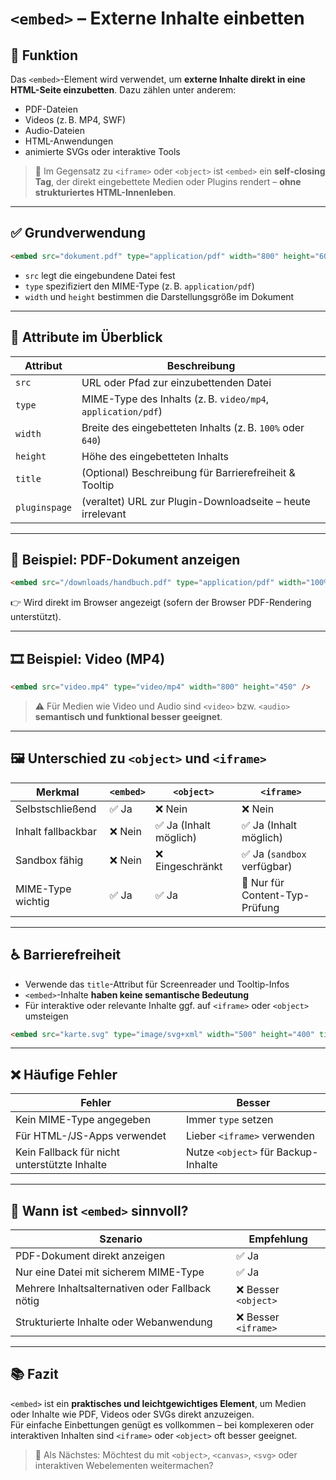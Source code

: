 # `<embed>` – Externe Inhalte einbetten

## 🧩 Funktion

Das `<embed>`-Element wird verwendet, um **externe Inhalte direkt in eine HTML-Seite einzubetten**. Dazu zählen unter anderem:

- PDF-Dateien
- Videos (z. B. MP4, SWF)
- Audio-Dateien
- HTML-Anwendungen
- animierte SVGs oder interaktive Tools

> 📌 Im Gegensatz zu `<iframe>` oder `<object>` ist `<embed>` ein **self-closing Tag**, der direkt eingebettete Medien oder Plugins rendert – **ohne strukturiertes HTML-Innenleben**.

---

## ✅ Grundverwendung

```html
<embed src="dokument.pdf" type="application/pdf" width="800" height="600" />
```

- `src` legt die eingebundene Datei fest
- `type` spezifiziert den MIME-Type (z. B. `application/pdf`)
- `width` und `height` bestimmen die Darstellungsgröße im Dokument

---

## 🔧 Attribute im Überblick

| Attribut   | Beschreibung                                                     |
|------------|------------------------------------------------------------------|
| `src`      | URL oder Pfad zur einzubettenden Datei                           |
| `type`     | MIME-Type des Inhalts (z. B. `video/mp4`, `application/pdf`)     |
| `width`    | Breite des eingebetteten Inhalts (z. B. `100%` oder `640`)       |
| `height`   | Höhe des eingebetteten Inhalts                                   |
| `title`    | (Optional) Beschreibung für Barrierefreiheit & Tooltip           |
| `pluginspage` | (veraltet) URL zur Plugin-Downloadseite – heute irrelevant    |

---

## 📄 Beispiel: PDF-Dokument anzeigen

```html
<embed src="/downloads/handbuch.pdf" type="application/pdf" width="100%" height="600px" />
```

👉 Wird direkt im Browser angezeigt (sofern der Browser PDF-Rendering unterstützt).

---

## 🎞 Beispiel: Video (MP4)

```html
<embed src="video.mp4" type="video/mp4" width="800" height="450" />
```

> ⚠️ Für Medien wie Video und Audio sind `<video>` bzw. `<audio>` **semantisch und funktional besser geeignet**.

---

## 🖼 Unterschied zu `<object>` und `<iframe>`

| Merkmal            | `<embed>`                  | `<object>`                 | `<iframe>`                  |
|--------------------|----------------------------|----------------------------|-----------------------------|
| Selbstschließend   | ✅ Ja                      | ❌ Nein                    | ❌ Nein                     |
| Inhalt fallbackbar | ❌ Nein                    | ✅ Ja (Inhalt möglich)     | ✅ Ja (Inhalt möglich)      |
| Sandbox fähig      | ❌ Nein                    | ❌ Eingeschränkt           | ✅ Ja (`sandbox` verfügbar) |
| MIME-Type wichtig  | ✅ Ja                      | ✅ Ja                      | 🔄 Nur für Content-Typ-Prüfung |

---

## ♿ Barrierefreiheit

- Verwende das `title`-Attribut für Screenreader und Tooltip-Infos
- `<embed>`-Inhalte **haben keine semantische Bedeutung**
- Für interaktive oder relevante Inhalte ggf. auf `<iframe>` oder `<object>` umsteigen

```html
<embed src="karte.svg" type="image/svg+xml" width="500" height="400" title="Interaktive Karte von Berlin" />
```

---

## ❌ Häufige Fehler

| Fehler                              | Besser                                          |
|-------------------------------------|-------------------------------------------------|
| Kein MIME-Type angegeben            | Immer `type` setzen                             |
| Für HTML-/JS-Apps verwendet         | Lieber `<iframe>` verwenden                    |
| Kein Fallback für nicht unterstützte Inhalte | Nutze `<object>` für Backup-Inhalte         |

---

## 🧠 Wann ist `<embed>` sinnvoll?

| Szenario                     | Empfehlung     |
|------------------------------|----------------|
| PDF-Dokument direkt anzeigen | ✅ Ja          |
| Nur eine Datei mit sicherem MIME-Type | ✅ Ja    |
| Mehrere Inhaltsalternativen oder Fallback nötig | ❌ Besser `<object>` |
| Strukturierte Inhalte oder Webanwendung | ❌ Besser `<iframe>`     |

---

## 📚 Fazit

`<embed>` ist ein **praktisches und leichtgewichtiges Element**, um Medien oder Inhalte wie PDF, Videos oder SVGs direkt anzuzeigen.  
Für einfache Einbettungen genügt es vollkommen – bei komplexeren oder interaktiven Inhalten sind `<iframe>` oder `<object>` oft besser geeignet.

> 💬 Als Nächstes: Möchtest du mit `<object>`, `<canvas>`, `<svg>` oder interaktiven Webelementen weitermachen?